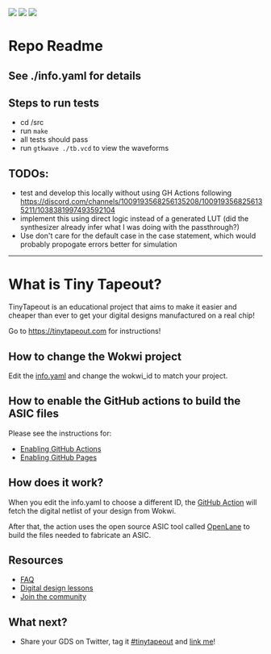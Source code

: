 ![](../../workflows/gds/badge.svg) ![](../../workflows/docs/badge.svg) ![](../../workflows/test/badge.svg)

# Repo Readme

## See ./info.yaml for details

## Steps to run tests

- cd /src
- run `make`
- all tests should pass
- run `gtkwave ./tb.vcd` to view the waveforms


## TODOs:
- test and develop this locally without using GH Actions following https://discord.com/channels/1009193568256135208/1009193568256135211/1038381997493592104
- implement this using direct logic instead of a generated LUT (did the synthesizer already infer what I was doing with the passthrough?)
- Use don't care for the default case in the case statement, which would probably propogate errors better for simulation
---

# What is Tiny Tapeout?

TinyTapeout is an educational project that aims to make it easier and cheaper than ever to get your digital designs manufactured on a real chip!

Go to https://tinytapeout.com for instructions!

## How to change the Wokwi project

Edit the [info.yaml](info.yaml) and change the wokwi_id to match your project.

## How to enable the GitHub actions to build the ASIC files

Please see the instructions for:

* [Enabling GitHub Actions](https://tinytapeout.com/faq/#when-i-commit-my-change-the-gds-action-isnt-running)
* [Enabling GitHub Pages](https://tinytapeout.com/faq/#my-github-action-is-failing-on-the-pages-part)

## How does it work?

When you edit the info.yaml to choose a different ID, the [GitHub Action](.github/workflows/gds.yaml) will fetch the digital netlist of your design from Wokwi.

After that, the action uses the open source ASIC tool called [OpenLane](https://www.zerotoasiccourse.com/terminology/openlane/) to build the files needed to fabricate an ASIC.

## Resources

* [FAQ](https://tinytapeout.com/faq/)
* [Digital design lessons](https://tinytapeout.com/digital_design/)
* [Join the community](https://discord.gg/rPK2nSjxy8)

## What next?

* Share your GDS on Twitter, tag it [#tinytapeout](https://twitter.com/hashtag/tinytapeout?src=hashtag_click) and [link me](https://twitter.com/matthewvenn)!
